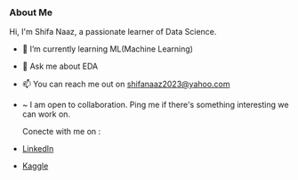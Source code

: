 ### About Me
Hi, I'm Shifa Naaz, a passionate learner of Data Science.
- 🌱 I’m currently learning ML(Machine Learning) 
- 💬 Ask me about EDA
- 📫 You can reach me out on shifanaaz2023@yahoo.com
- ~ I am open to collaboration. Ping me if there's something interesting we can work on.

   Conecte with me on :
-   [LinkedIn](https://www.linkedin.com/in/shifanaaz/)
-   [Kaggle](https://www.kaggle.com/shifanaaz125)
